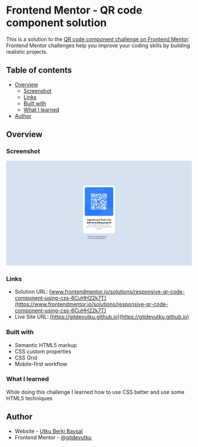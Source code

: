 # Frontend Mentor - QR code component solution

This is a solution to the [QR code component challenge on Frontend Mentor](https://www.frontendmentor.io/challenges/qr-code-component-iux_sIO_H). Frontend Mentor challenges help you improve your coding skills by building realistic projects. 

## Table of contents

- [Overview](#overview)
  - [Screenshot](#screenshot)
  - [Links](#links)
  - [Built with](#built-with)
  - [What I learned](#what-i-learned)
- [Author](#author)


## Overview

### Screenshot

![](/screenshot.jpg)

### Links

- Solution URL: [www.frontendmentor.io/solutions/responsive-qr-code-component-using-css-6CuHH22k7T](https://www.frontendmentor.io/solutions/responsive-qr-code-component-using-css-6CuHH22k7T)
- Live Site URL: [https://gitdevutku.github.io](https://gitdevutku.github.io)

### Built with

- Semantic HTML5 markup
- CSS custom properties
- CSS Grid
- Mobile-first workflow

### What I learned
While doing this challenge I learned how to use CSS better and use some HTML5 techniques
## Author

- Website - [Utku Berki Baysal](gitdevutku.github.io)
- Frontend Mentor - [@gitdevutku](https://www.frontendmentor.io/profile/gitdevutku)


